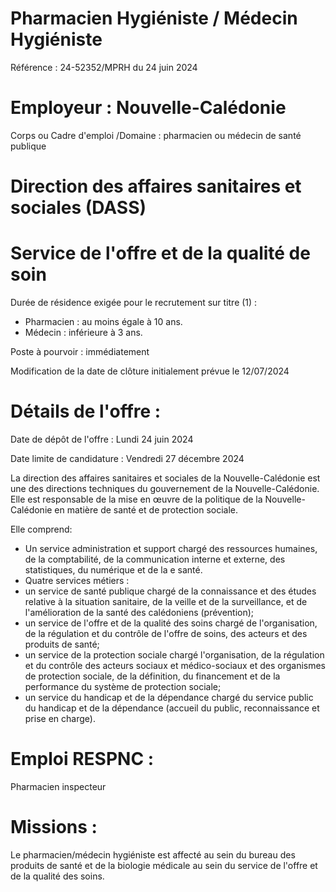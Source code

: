 # Pharmacien Hygiéniste / Médecin Hygiéniste

Référence : 24-52352/MPRH du 24 juin 2024

# Employeur : Nouvelle-Calédonie

Corps ou Cadre d'emploi /Domaine : pharmacien ou médecin de santé publique

# Direction des affaires sanitaires et sociales (DASS)

# Service de l'offre et de la qualité de soin

Durée de résidence exigée pour le recrutement sur titre (1) :

- Pharmacien : au moins égale à 10 ans.
- Médecin : inférieure à 3 ans.

Poste à pourvoir : immédiatement

Modification de la date de clôture initialement prévue le 12/07/2024

# Détails de l'offre :

Date de dépôt de l'offre : Lundi 24 juin 2024

Date limite de candidature : Vendredi 27 décembre 2024

La direction des affaires sanitaires et sociales de la Nouvelle-Calédonie est une des directions techniques du gouvernement de la Nouvelle-Calédonie. Elle est responsable de la mise en œuvre de la politique de la Nouvelle-Calédonie en matière de santé et de protection sociale.

Elle comprend:

- Un service administration et support chargé des ressources humaines, de la comptabilité, de la communication interne et externe, des statistiques, du numérique et de la e santé.
- Quatre services métiers :
- un service de santé publique chargé de la connaissance et des études relative à la situation sanitaire, de la veille et de la surveillance, et de l'amélioration de la santé des calédoniens (prévention);
- un service de l'offre et de la qualité des soins chargé de l'organisation, de la régulation et du contrôle de l'offre de soins, des acteurs et des produits de santé;
- un service de la protection sociale chargé l'organisation, de la régulation et du contrôle des acteurs sociaux et médico-sociaux et des organismes de protection sociale, de la définition, du financement et de la performance du système de protection sociale;
- un service du handicap et de la dépendance chargé du service public du handicap et de la dépendance (accueil du public, reconnaissance et prise en charge).

# Emploi RESPNC :

Pharmacien inspecteur

# Missions :

Le pharmacien/médecin hygiéniste est affecté au sein du bureau des produits de santé et de la biologie médicale au sein du service de l'offre et de la qualité des soins.